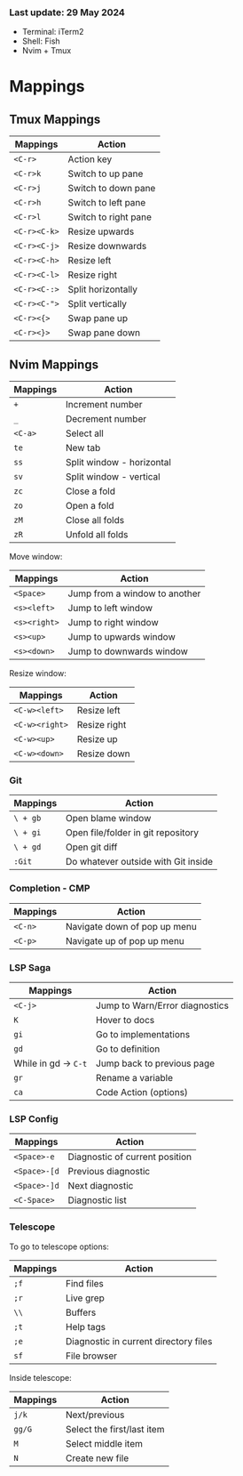 ### Last update: 29 May 2024

- Terminal: iTerm2
- Shell: Fish
- Nvim + Tmux

# Mappings

## Tmux Mappings

| Mappings     | Action               |
| ------------ | -------------------- |
| `<C-r>`      | Action key           |
| `<C-r>k`     | Switch to up pane    |
| `<C-r>j`     | Switch to down pane  |
| `<C-r>h`     | Switch to left pane  |
| `<C-r>l`     | Switch to right pane |
| `<C-r><C-k>` | Resize upwards       |
| `<C-r><C-j>` | Resize downwards     |
| `<C-r><C-h>` | Resize left          |
| `<C-r><C-l>` | Resize right         |
| `<C-r><C-:>` | Split horizontally   |
| `<C-r><C-">` | Split vertically     |
| `<C-r><{>`   | Swap pane up         |
| `<C-r><}>`   | Swap pane down       |

## Nvim Mappings

| Mappings | Action                    |
| -------- | ------------------------- |
| `+`      | Increment number          |
| `_`      | Decrement number          |
| `<C-a>`  | Select all                |
| `te`     | New tab                   |
| `ss`     | Split window - horizontal |
| `sv`     | Split window - vertical   |
| `zc`     | Close a fold              |
| `zo`     | Open a fold               |
| `zM`     | Close all folds           |
| `zR`     | Unfold all folds          |

Move window:

| Mappings     | Action                        |
| ------------ | ----------------------------- |
| `<Space>`    | Jump from a window to another |
| `<s><left>`  | Jump to left window           |
| `<s><right>` | Jump to right window          |
| `<s><up>`    | Jump to upwards window        |
| `<s><down>`  | Jump to downwards window      |

Resize window:

| Mappings       | Action       |
| -------------- | ------------ |
| `<C-w><left>`  | Resize left  |
| `<C-w><right>` | Resize right |
| `<C-w><up>`    | Resize up    |
| `<C-w><down>`  | Resize down  |

### Git

| Mappings | Action                              |
| -------- | ----------------------------------- |
| `\ + gb` | Open blame window                   |
| `\ + gi` | Open file/folder in git repository  |
| `\ + gd` | Open git diff                       |
| `:Git`   | Do whatever outside with Git inside |

### Completion - CMP

| Mappings | Action                       |
| -------- | ---------------------------- |
| `<C-n>`  | Navigate down of pop up menu |
| `<C-p>`  | Navigate up of pop up menu   |

### LSP Saga

| Mappings             | Action                         |
| -------------------- | ------------------------------ |
| `<C-j>`              | Jump to Warn/Error diagnostics |
| `K`                  | Hover to docs                  |
| `gi`                 | Go to implementations          |
| `gd`                 | Go to definition               |
| While in gd -> `C-t` | Jump back to previous page     |
| `gr`                 | Rename a variable              |
| `ca`                 | Code Action (options)          |

### LSP Config

| Mappings     | Action                         |
| ------------ | ------------------------------ |
| `<Space>-e`  | Diagnostic of current position |
| `<Space>-[d` | Previous diagnostic            |
| `<Space>-]d` | Next diagnostic                |
| `<C-Space>`  | Diagnostic list                |

### Telescope

To go to telescope options:

| Mappings | Action                                |
| -------- | ------------------------------------- |
| `;f`     | Find files                            |
| `;r`     | Live grep                             |
| `\\`     | Buffers                               |
| `;t`     | Help tags                             |
| `;e`     | Diagnostic in current directory files |
| `sf`     | File browser                          |

Inside telescope:

| Mappings | Action                     |
| -------- | -------------------------- |
| `j/k`    | Next/previous              |
| `gg/G`   | Select the first/last item |
| `M`      | Select middle item         |
| `N`      | Create new file            |
